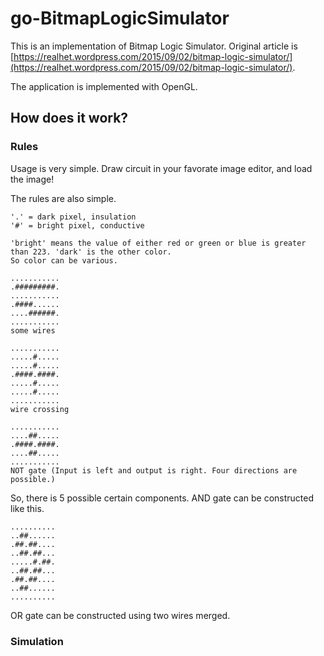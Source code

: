 # go-BitmapLogicSimulator

This is an implementation of Bitmap Logic Simulator.
Original article is [https://realhet.wordpress.com/2015/09/02/bitmap-logic-simulator/](https://realhet.wordpress.com/2015/09/02/bitmap-logic-simulator/).

The application is implemented with OpenGL.

## How does it work?
### Rules
Usage is very simple. Draw circuit in your favorate image editor, and load the image!

The rules are also simple.

```
'.' = dark pixel, insulation
'#' = bright pixel, conductive

'bright' means the value of either red or green or blue is greater than 223. 'dark' is the other color.
So color can be various.
```

```
...........
.#########.
...........
.####......
....######.
...........
some wires
```

```
...........
.....#.....
.....#.....
.####.####.
.....#.....
.....#.....
...........
wire crossing
```

```
...........
....##.....
.####.####.
....##.....
...........
NOT gate (Input is left and output is right. Four directions are possible.)
```

So, there is 5 possible certain components.
AND gate can be constructed like this.

```
..........
..##......
.##.##....
..##.##...
.....#.##.
..##.##...
.##.##....
..##......
..........
```

OR gate can be constructed using two wires merged.

### Simulation



